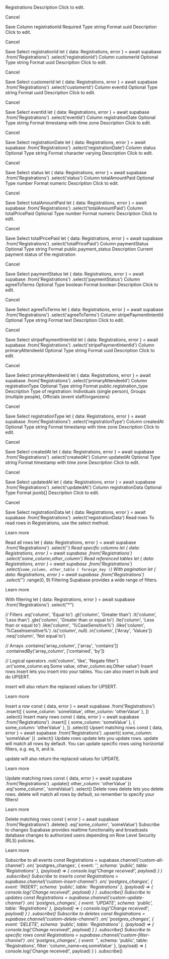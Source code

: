 Registrations
Description
Click to edit.

Cancel

Save
Column
registrationId
Required
Type
string
Format
uuid
Description
Click to edit.

Cancel

Save
Select registrationId
let { data: Registrations, error } = await supabase
  .from('Registrations')
  .select('registrationId')
Column
customerId
Optional
Type
string
Format
uuid
Description
Click to edit.

Cancel

Save
Select customerId
let { data: Registrations, error } = await supabase
  .from('Registrations')
  .select('customerId')
Column
eventId
Optional
Type
string
Format
uuid
Description
Click to edit.

Cancel

Save
Select eventId
let { data: Registrations, error } = await supabase
  .from('Registrations')
  .select('eventId')
Column
registrationDate
Optional
Type
string
Format
timestamp with time zone
Description
Click to edit.

Cancel

Save
Select registrationDate
let { data: Registrations, error } = await supabase
  .from('Registrations')
  .select('registrationDate')
Column
status
Optional
Type
string
Format
character varying
Description
Click to edit.

Cancel

Save
Select status
let { data: Registrations, error } = await supabase
  .from('Registrations')
  .select('status')
Column
totalAmountPaid
Optional
Type
number
Format
numeric
Description
Click to edit.

Cancel

Save
Select totalAmountPaid
let { data: Registrations, error } = await supabase
  .from('Registrations')
  .select('totalAmountPaid')
Column
totalPricePaid
Optional
Type
number
Format
numeric
Description
Click to edit.

Cancel

Save
Select totalPricePaid
let { data: Registrations, error } = await supabase
  .from('Registrations')
  .select('totalPricePaid')
Column
paymentStatus
Optional
Type
string
Format
public.payment_status
Description
Current payment status of the registration

Cancel

Save
Select paymentStatus
let { data: Registrations, error } = await supabase
  .from('Registrations')
  .select('paymentStatus')
Column
agreeToTerms
Optional
Type
boolean
Format
boolean
Description
Click to edit.

Cancel

Save
Select agreeToTerms
let { data: Registrations, error } = await supabase
  .from('Registrations')
  .select('agreeToTerms')
Column
stripePaymentIntentId
Optional
Type
string
Format
text
Description
Click to edit.

Cancel

Save
Select stripePaymentIntentId
let { data: Registrations, error } = await supabase
  .from('Registrations')
  .select('stripePaymentIntentId')
Column
primaryAttendeeId
Optional
Type
string
Format
uuid
Description
Click to edit.

Cancel

Save
Select primaryAttendeeId
let { data: Registrations, error } = await supabase
  .from('Registrations')
  .select('primaryAttendeeId')
Column
registrationType
Optional
Type
string
Format
public.registration_type
Description
Type of registration: Individuals (single person), Groups (multiple people), Officials (event staff/organizers)

Cancel

Save
Select registrationType
let { data: Registrations, error } = await supabase
  .from('Registrations')
  .select('registrationType')
Column
createdAt
Optional
Type
string
Format
timestamp with time zone
Description
Click to edit.

Cancel

Save
Select createdAt
let { data: Registrations, error } = await supabase
  .from('Registrations')
  .select('createdAt')
Column
updatedAt
Optional
Type
string
Format
timestamp with time zone
Description
Click to edit.

Cancel

Save
Select updatedAt
let { data: Registrations, error } = await supabase
  .from('Registrations')
  .select('updatedAt')
Column
registrationData
Optional
Type
Format
jsonb[]
Description
Click to edit.

Cancel

Save
Select registrationData
let { data: Registrations, error } = await supabase
  .from('Registrations')
  .select('registrationData')
Read rows
To read rows in Registrations, use the select method.

Learn more

Read all rows
let { data: Registrations, error } = await supabase
  .from('Registrations')
  .select('*')
Read specific columns
let { data: Registrations, error } = await supabase
  .from('Registrations')
  .select('some_column,other_column')
Read referenced tables
let { data: Registrations, error } = await supabase
  .from('Registrations')
  .select(`
    some_column,
    other_table (
      foreign_key
    )
  `)
With pagination
let { data: Registrations, error } = await supabase
  .from('Registrations')
  .select('*')
  .range(0, 9)
Filtering
Supabase provides a wide range of filters.

Learn more

With filtering
let { data: Registrations, error } = await supabase
  .from('Registrations')
  .select("*")

  // Filters
  .eq('column', 'Equal to')
  .gt('column', 'Greater than')
  .lt('column', 'Less than')
  .gte('column', 'Greater than or equal to')
  .lte('column', 'Less than or equal to')
  .like('column', '%CaseSensitive%')
  .ilike('column', '%CaseInsensitive%')
  .is('column', null)
  .in('column', ['Array', 'Values'])
  .neq('column', 'Not equal to')

  // Arrays
  .contains('array_column', ['array', 'contains'])
  .containedBy('array_column', ['contained', 'by'])

  // Logical operators
  .not('column', 'like', 'Negate filter')
  .or('some_column.eq.Some value, other_column.eq.Other value')
Insert rows
insert lets you insert into your tables. You can also insert in bulk and do UPSERT.

insert will also return the replaced values for UPSERT.

Learn more

Insert a row
const { data, error } = await supabase
  .from('Registrations')
  .insert([
    { some_column: 'someValue', other_column: 'otherValue' },
  ])
  .select()
Insert many rows
const { data, error } = await supabase
  .from('Registrations')
  .insert([
    { some_column: 'someValue' },
    { some_column: 'otherValue' },
  ])
  .select()
Upsert matching rows
const { data, error } = await supabase
  .from('Registrations')
  .upsert({ some_column: 'someValue' })
  .select()
Update rows
update lets you update rows. update will match all rows by default. You can update specific rows using horizontal filters, e.g. eq, lt, and is.

update will also return the replaced values for UPDATE.

Learn more

Update matching rows
const { data, error } = await supabase
  .from('Registrations')
  .update({ other_column: 'otherValue' })
  .eq('some_column', 'someValue')
  .select()
Delete rows
delete lets you delete rows. delete will match all rows by default, so remember to specify your filters!

Learn more

Delete matching rows
const { error } = await supabase
  .from('Registrations')
  .delete()
  .eq('some_column', 'someValue')
Subscribe to changes
Supabase provides realtime functionality and broadcasts database changes to authorized users depending on Row Level Security (RLS) policies.

Learn more

Subscribe to all events
const Registrations = supabase.channel('custom-all-channel')
  .on(
    'postgres_changes',
    { event: '*', schema: 'public', table: 'Registrations' },
    (payload) => {
      console.log('Change received!', payload)
    }
  )
  .subscribe()
Subscribe to inserts
const Registrations = supabase.channel('custom-insert-channel')
  .on(
    'postgres_changes',
    { event: 'INSERT', schema: 'public', table: 'Registrations' },
    (payload) => {
      console.log('Change received!', payload)
    }
  )
  .subscribe()
Subscribe to updates
const Registrations = supabase.channel('custom-update-channel')
  .on(
    'postgres_changes',
    { event: 'UPDATE', schema: 'public', table: 'Registrations' },
    (payload) => {
      console.log('Change received!', payload)
    }
  )
  .subscribe()
Subscribe to deletes
const Registrations = supabase.channel('custom-delete-channel')
  .on(
    'postgres_changes',
    { event: 'DELETE', schema: 'public', table: 'Registrations' },
    (payload) => {
      console.log('Change received!', payload)
    }
  )
  .subscribe()
Subscribe to specific rows
const Registrations = supabase.channel('custom-filter-channel')
  .on(
    'postgres_changes',
    { event: '*', schema: 'public', table: 'Registrations', filter: 'column_name=eq.someValue' },
    (payload) => {
      console.log('Change received!', payload)
    }
  )
  .subscribe()